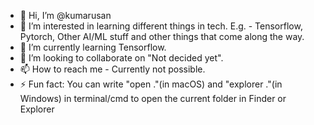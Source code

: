 - 👋 Hi, I’m @kumarusan
- 👀 I’m interested in learning different things in tech. E.g. - Tensorflow, Pytorch, Other AI/ML stuff and other things that come along the way.
- 🌱 I’m currently learning Tensorflow.
- 💞️ I’m looking to collaborate on "Not decided yet".
- 📫 How to reach me - Currently not possible.
- ⚡ Fun fact: You can write "open ."(in macOS) and "explorer ."(in Windows) in terminal/cmd to open the current folder in Finder or Explorer 

<!---
kumarusan/kumarusan is a ✨ special ✨ repository because its `README.md` (this file) appears on your GitHub profile.
You can click the Preview link to take a look at your changes.
--->
